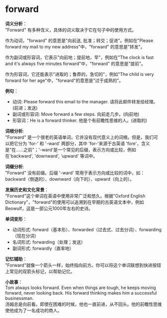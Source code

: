 # forward

**词义分析**：  
"Forward" 有多种含义，具体的词义取决于它在句子中的使用方式。

  

作为动词，"forward" 的意思是"向前送, 批准；转交；促进"。例如在"Please forward my mail to my new address"中，"forward" 的意思是"转发"。

  

作为副词或形容词，它表示"向前地；提前地，早"，例如在"The clock is fast and it's always five minutes forward"中，"forward" 的意思是"提前"。

  

作为形容词，它还能表示"进取的；鲁莽的，急切的"，例如"The child is very forward for her age"中，"forward"的意思是"过于成熟的"。

  

**例句**：

  

*   动词: Please forward this email to the manager. 请将此邮件转发给经理。(前进；发送)
*   副词或形容词: Move forward a few steps. 向前走几步。(向前地)
*   形容词：He is a forward thinker. 他是个有前瞻性思维的人。(进取的)

  

**词根分析**:  
"Forward" 是一个很老的英语单词，它并没有现代意义上的词根。但是，我们可以把它分为 'for-' 和 '-ward' 两部分，其中 'for-'来源于古英语 'fore'，含义是"在……之前"；'-ward'是一个常见的后缀，表示方向或比较，例如在'backward', 'downward', 'upward' 等词中。

  

**词缀分析**:  
"Forward" 没有前缀。后缀 '-ward' 常用于表示方向或比较的词中，如：backward（倒退的）、downward（向下的）、upward（向上的）。

  

**发展历史和文化背景**：  
"Forward"这个单词在英语中使用非常广泛和悠久。根据"Oxford English Dictionary"，"forward"的使用可以追溯到在早期的古英语文本中，例如Beowulf，这是一部公元1000年左右的史诗。

  

**单词变形**：

  

*   动词形式: forward（基本形）、forwarded（过去式、过去分词）、forwarding（现在分词）
*   名词形式: forwarding（处理；发送）
*   副词形式: forwardly（直率地）

  

**记忆辅助**：  
"Forward"就像一个箭头一样，始终指向前方。你可以将这个单词联想到快进按钮上常见的双箭头标记，以帮助记忆。

  

**小故事**：  
Tom always looks forward. Even when things are tough, he keeps moving forward, never looking back. His forward thinking makes him a successful businessman.  
汤姆总是向前看。即使在困难的时候，他也一直前进，从不回头。他的前瞻性思维使他成为了一名成功的商人。
